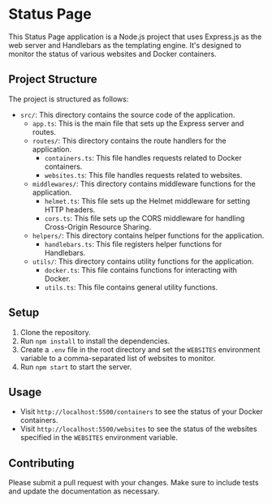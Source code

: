 # Status Page

This Status Page application is a Node.js project that uses Express.js as the web server and Handlebars as the templating engine. It's designed to monitor the status of various websites and Docker containers.

## Project Structure

The project is structured as follows:

- `src/`: This directory contains the source code of the application.
  - `app.ts`: This is the main file that sets up the Express server and routes.
  - `routes/`: This directory contains the route handlers for the application.
    - `containers.ts`: This file handles requests related to Docker containers.
    - `websites.ts`: This file handles requests related to websites.
  - `middlewares/`: This directory contains middleware functions for the application.
    - `helmet.ts`: This file sets up the Helmet middleware for setting HTTP headers.
    - `cors.ts`: This file sets up the CORS middleware for handling Cross-Origin Resource Sharing.
  - `helpers/`: This directory contains helper functions for the application.
    - `handlebars.ts`: This file registers helper functions for Handlebars.
  - `utils/`: This directory contains utility functions for the application.
    - `docker.ts`: This file contains functions for interacting with Docker.
    - `utils.ts`: This file contains general utility functions.

## Setup

1. Clone the repository.
2. Run `npm install` to install the dependencies.
3. Create a `.env` file in the root directory and set the `WEBSITES` environment variable to a comma-separated list of websites to monitor.
4. Run `npm start` to start the server.

## Usage

- Visit `http://localhost:5500/containers` to see the status of your Docker containers.
- Visit `http://localhost:5500/websites` to see the status of the websites specified in the `WEBSITES` environment variable.

## Contributing

Please submit a pull request with your changes. Make sure to include tests and update the documentation as necessary.
